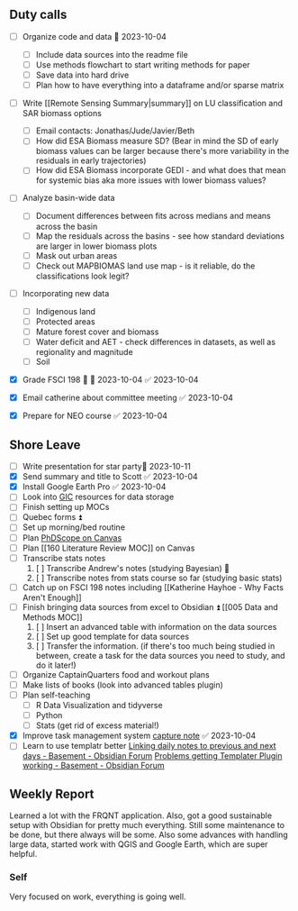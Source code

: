## Duty calls
- [ ] Organize code and data 📅 2023-10-04
	- [ ] Include data sources into the readme file
	- [ ] Use methods flowchart to start writing methods for paper
	- [ ] Save data into hard drive
	- [ ] Plan how to have everything into a dataframe and/or sparse matrix
- [ ] Write [[Remote Sensing Summary|summary]] on LU classification and SAR biomass options
	- [ ] Email contacts: Jonathas/Jude/Javier/Beth 
	- [ ] How did ESA Biomass measure SD? (Bear in mind the SD of early biomass values can be larger because there's more variability in the residuals in early trajectories)
	- [ ] How did ESA Biomass incorporate GEDI - and what does that mean for systemic bias aka more issues with lower biomass values?
- [ ] Analyze basin-wide data
	- [ ] Document differences between fits across medians and means across the basin
	- [ ] Map the residuals across the basins - see how standard deviations are larger in lower biomass plots
	- [ ] Mask out urban areas
	- [ ] Check out MAPBIOMAS land use map - is it reliable, do the classifications look legit?
- [ ] Incorporating new data
	- [ ] Indigenous land
	- [ ] Protected areas
	- [ ] Mature forest cover and biomass
	- [ ] Water deficit and AET - check differences in datasets, as well as regionality and magnitude
	- [ ] Soil
- [x] Grade FSCI 198 🔼 📅 2023-10-04 ✅ 2023-10-04
- [x] Email catherine about committee meeting ✅ 2023-10-04
- [x] Prepare for NEO course ✅ 2023-10-04


## Shore Leave
- [ ] Write presentation for star party📅 2023-10-11
- [x] Send summary and title to Scott ✅ 2023-10-04
- [x] Install Google Earth Pro ✅ 2023-10-04
- [ ] Look into [GIC](https://gic.geog.mcgill.ca/) resources for data storage
- [ ] Finish setting up MOCs
- [ ] Quebec forms ⏫
- [ ] Set up morning/bed routine
- [ ] Plan [PhDScope on Canvas](https://twitter.com/Artifexx/status/1608934257292103683) 
- [ ] Plan [[160 Literature Review MOC]] on Canvas
- [ ] Transcribe stats notes
	1.  [ ] Transcribe Andrew's notes (studying Bayesian) 🔼 
	2.  [ ] Transcribe notes from stats course so far (studying basic stats)
- [ ] Catch up on FSCI 198 notes including [[Katherine Hayhoe - Why Facts Aren't Enough]]
- [ ] Finish bringing data sources from excel to Obsidian ⏫ [[005 Data and Methods MOC]] 
	1.  [ ] Insert an advanced table with information on the data sources
	2.  [ ] Set up good template for data sources
	3.  [ ] Transfer the information. (if there's too much being studied in between, create a task for the data sources you need to study, and do it later!)
- [ ] Organize CaptainQuarters food and workout plans 
- [ ] Make lists of books (look into advanced tables plugin) 
- [ ] Plan self-teaching
	- [ ] R Data Visualization and tidyverse
	- [ ] Python
	- [ ] Stats (get rid of excess material!)
- [x] Improve task management system [capture note](https://forum.obsidian.md/t/how-to-use-daily-notes-with-a-capture-note/6121) ✅ 2023-10-04
- [ ] Learn to use templatr better
[Linking daily notes to previous and next days - Basement - Obsidian Forum](https://forum.obsidian.md/t/linking-daily-notes-to-previous-and-next-days/22655/2)
[Problems getting Templater Plugin working - Basement - Obsidian Forum](https://forum.obsidian.md/t/problems-getting-templater-plugin-working/22437)

## Weekly Report
Learned a lot with the FRQNT application. Also, got a good sustainable setup with Obsidian for pretty much everything. Still some maintenance to be done, but there always will be some. Also some advances with handling large data, started work with QGIS and Google Earth, which are super helpful.
### Self
Very focused on work, everything is going well.



